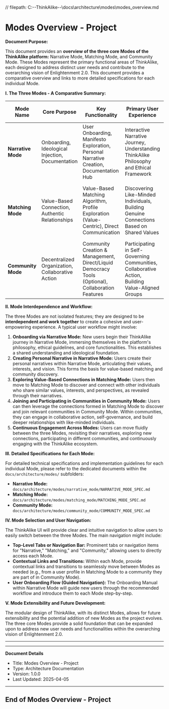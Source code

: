 // filepath: C:\--ThinkAlike--\docs\architecture\modes\modes_overview.md
# Modes Overview - Project

**Document Purpose:**

This document provides an **overview of the three core Modes of the ThinkAlike platform:** Narrative Mode, Matching Mode, and Community Mode.  These Modes represent the primary functional areas of ThinkAlike, each designed to address distinct user needs and contribute to the overarching vision of Enlightenment 2.0.  This document provides a comparative overview and links to more detailed specifications for each individual Mode.

**I.  The Three Modes - A Comparative Summary:**

| Mode Name        | Core Purpose                                   | Key Functionality                                                                 | Primary User Experience                                                                  | Enlightenment 2.0 Principle Embodiment                                                   |
| ---------------- | ---------------------------------------------- | ----------------------------------------------------------------------------------- | -------------------------------------------------------------------------------------------- | ------------------------------------------------------------------------------------------- |
| **Narrative Mode** | Onboarding, Ideological Injection, Documentation | User Onboarding, Manifesto Exploration, Personal Narrative Creation, Documentation Hub | Interactive Narrative Journey, Understanding ThinkAlike Philosophy and Ethical Framework | Radical Transparency, Ethical Humanism, User Empowerment (through knowledge and understanding) |
| **Matching Mode** | Value-Based Connection, Authentic Relationships | Value-Based Matching Algorithm, Profile Exploration (Value-Centric), Direct Communication | Discovering Like-Minded Individuals, Building Genuine Connections Based on Shared Values | Authentic Connection, Ethical Humanism, User Empowerment (through meaningful choice)       |
| **Community Mode** | Decentralized Organization, Collaborative Action | Community Creation & Management, Direct/Liquid Democracy Tools (Optional), Collaboration Features | Participating in Self-Governing Communities, Collaborative Action, Building Value-Aligned Groups | Positive Anarchism, User Empowerment, Radical Transparency (community governance)          |

**II. Mode Interdependence and Workflow:**

The three Modes are not isolated features; they are designed to be **interdependent and work together** to create a cohesive and user-empowering experience.  A typical user workflow might involve:

1. **Onboarding via Narrative Mode:** New users begin their ThinkAlike journey in Narrative Mode, immersing themselves in the platform's philosophy, ethical guidelines, and core functionalities. This establishes a shared understanding and ideological foundation.
2. **Creating Personal Narrative in Narrative Mode:** Users create their personal narratives within Narrative Mode, articulating their values, interests, and vision. This forms the basis for value-based matching and community discovery.
3. **Exploring Value-Based Connections in Matching Mode:** Users then move to Matching Mode to discover and connect with other individuals who share similar values, interests, and perspectives, as revealed through their narratives.
4. **Joining and Participating in Communities in Community Mode:**  Users can then leverage the connections formed in Matching Mode to discover and join relevant communities in Community Mode.  Within communities, they can engage in collaborative action, self-governance, and build deeper relationships with like-minded individuals.
5. **Continuous Engagement Across Modes:** Users can move fluidly between the three Modes, revisiting their narratives, exploring new connections, participating in different communities, and continuously engaging with the ThinkAlike ecosystem.

**III.  Detailed Specifications for Each Mode:**

For detailed technical specifications and implementation guidelines for each individual Mode, please refer to the dedicated documents within the `docs/architecture/modes/` subfolders:

* **Narrative Mode:**  `docs/architecture/modes/narrative_mode/NARRATIVE_MODE_SPEC.md`
* **Matching Mode:**  `docs/architecture/modes/matching_mode/MATCHING_MODE_SPEC.md`
* **Community Mode:** `docs/architecture/modes/community_mode/COMMUNITY_MODE_SPEC.md`

**IV.  Mode Selection and User Navigation:**

The ThinkAlike UI will provide clear and intuitive navigation to allow users to easily switch between the three Modes.  The main navigation might include:

* **Top-Level Tabs or Navigation Bar:**  Prominent tabs or navigation items for "Narrative," "Matching," and "Community," allowing users to directly access each Mode.
* **Contextual Links and Transitions:**  Within each Mode, provide contextual links and transitions to seamlessly move between Modes as needed (e.g., from a user profile in Matching Mode to a community they are part of in Community Mode).
* **User Onboarding Flow (Guided Navigation):**  The Onboarding Manual within Narrative Mode will guide new users through the recommended workflow and introduce them to each Mode step-by-step.

**V.  Mode Extensibility and Future Development:**

The modular design of ThinkAlike, with its distinct Modes, allows for future extensibility and the potential addition of new Modes as the project evolves.  The three core Modes provide a solid foundation that can be expanded upon to address new user needs and functionalities within the overarching vision of Enlightenment 2.0.

---

---
**Document Details**
- Title: Modes Overview - Project
- Type: Architecture Documentation
- Version: 1.0.0
- Last Updated: 2025-04-05
---
End of Modes Overview - Project
---


